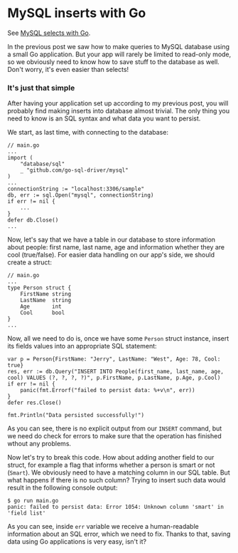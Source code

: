 # MySQL inserts with Go

See [MySQL selects with Go](http://mycodesmells.com/post/mysql-selects-with-go/).

In the previous post we saw how to make queries to MySQL database using a small Go application. But your app will rarely be limited to read-only mode, so we obviously need to know how to save stuff to the database as well. Don't worry, it's even easier than selects!

### It's just that simple

After having your application set up according to my previous post, you will probably find making inserts into database almost trivial. The only thing you need to know is an SQL syntax and what data you want to persist.

We start, as last time, with connecting to the database:

    // main.go
    ...
    import (
        "database/sql"
        _ "github.com/go-sql-driver/mysql"
    )
    ...
    connectionString := "localhost:3306/sample"
	db, err := sql.Open("mysql", connectionString)
	if err != nil {
        ...
	}
	defer db.Close()
    ...
    
Now, let's say that we have a table in our database to store information about people: first name, last name, age and information whether they are cool (true/false). For easier data handling on our app's side, we should create a struct:

    // main.go
    ...
    type Person struct {
        FirstName string
        LastName  string
        Age       int
        Cool      bool
    }
    ...

Now, all we need to do is, once we have some `Person` struct instance, insert its fields values into an appropriate SQL statement:

	var p = Person{FirstName: "Jerry", LastName: "West", Age: 78, Cool: true}
	res, err := db.Query("INSERT INTO People(first_name, last_name, age, cool) VALUES (?, ?, ?, ?)", p.FirstName, p.LastName, p.Age, p.Cool)
	if err != nil {
		panic(fmt.Errorf("failed to persist data: %+v\n", err))
	}
	defer res.Close()

	fmt.Println("Data persisted successfully!")
    
As you can see, there is no explicit output from our `INSERT` command, but we need do check for errors to make sure that the operation has finished wthout any problems.

Now let's try to break this code. How about adding another field to our struct, for example a flag that informs whether a person is smart or not (`Smart`). We obviously need to have a matching column in our SQL table. But what happens if there is no such column? Trying to insert such data would result in the following console output:

    $ go run main.go
    panic: failed to persist data: Error 1054: Unknown column 'smart' in 'field list'

As you can see, inside `err` variable we receive a human-readable information about an SQL error, which we need to fix. Thanks to that, saving data using Go applications is very easy, isn't it?
